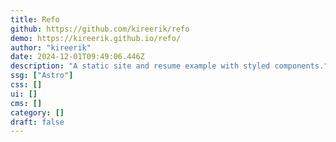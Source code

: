 ```yaml
---
title: Refo
github: https://github.com/kireerik/refo
demo: https://kireerik.github.io/refo/
author: "kireerik"
date: 2024-12-01T09:49:06.446Z
description: "A static site and resume example with styled components."
ssg: ["Astro"]
css: []
ui: []
cms: []
category: []
draft: false
---
```

